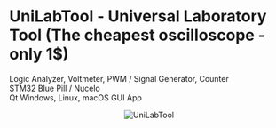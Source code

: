 # UniLabTool - Universal Laboratory Tool (The cheapest oscilloscope - only 1$)
Logic Analyzer, Voltmeter, PWM / Signal Generator, Counter  
STM32 Blue Pill / Nucelo  
Qt Windows, Linux, macOS GUI App  

<div align="center" margin="0" padding="0">
<img src="https://raw.githubusercontent.com/parezj/UniLabTool/master/img/python_screen3.png" alt="UniLabTool">
</div>